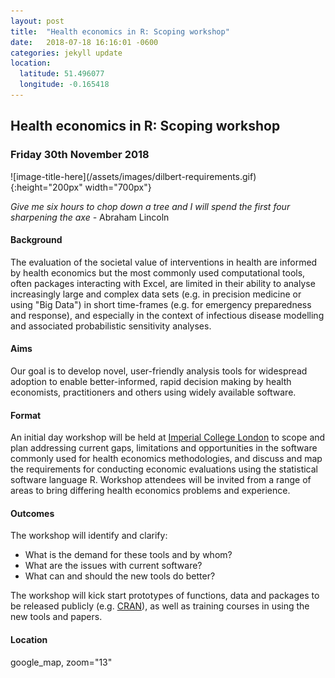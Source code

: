 ```yaml
---
layout: post
title:  "Health economics in R: Scoping workshop"
date:   2018-07-18 16:16:01 -0600
categories: jekyll update
location:
  latitude: 51.496077
  longitude: -0.165418
---
```


<h2>
  Health economics in R: Scoping workshop
</h2>
<h3>
  Friday 30th November 2018
</h3>
    

<div markdown="1">
![image-title-here](/assets/images/dilbert-requirements.gif){:height="200px" width="700px"}
</div>

_Give me six hours to chop down a tree and I will spend the first four sharpening the axe -_ 
Abraham Lincoln

#### Background
The evaluation of the societal value of interventions in health are informed by health economics but the most commonly used computational tools, often packages interacting with Excel, are limited in their ability to analyse increasingly large and complex data sets (e.g. in precision medicine or using "Big Data") in short time-frames (e.g. for emergency preparedness and response), and especially in the context of infectious disease modelling and associated probabilistic sensitivity analyses.

#### Aims
Our goal is to develop novel, user-friendly analysis tools for widespread adoption to enable better-informed, rapid decision making by health economists, practitioners and others using widely available software.

#### Format
An initial day workshop will be held at [Imperial College London](https://www.imperial.ac.uk/) to scope and plan addressing current gaps, limitations and opportunities in the software commonly used for health economics methodologies, and discuss and map the requirements for conducting economic evaluations using the statistical software language R.
Workshop attendees will be invited from a range of areas to bring differing health economics problems and experience. 

#### Outcomes
The workshop will identify and clarify:

*	What is the demand for these tools and by whom? 
*	What are the issues with current software? 
*	What can and should the new tools do better?

The workshop will kick start prototypes of functions, data and packages to be released publicly (e.g. [CRAN](https://cran.r-project.org/)), as well as training courses in using the new tools and papers.

#### Location

google_map, zoom="13"

